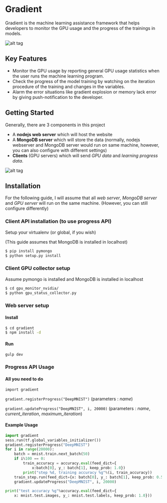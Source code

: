 # Gradient
Gradient is the machine learning assistance framework that helps developers to monitor the GPU usage and the progress of the trainings in models.

![alt tag](https://cloud.githubusercontent.com/assets/14136146/21643493/ec884d5c-d2cb-11e6-9ca7-1f0ecf254413.png)

## Key Features
* Monitor the GPU usage by reporting general GPU usage statistics when the user runs the machine learning program.
* Check the progress of the model training by watching on the iteration procedure of the training and changes in the variables.
* Alarm the error situations like gradient explosion or memory lack error  by giving push-notification to the developer.

## Getting Started
Generally, there are 3 components in this project

* A **nodejs web server** which will host the website
* A **MongoDB server** which will store the data 
(normally, nodejs webserver and MongoDB server would run on same machine, however, you can also configure with different settings)
*  **Clients**  (GPU servers) which will send *GPU data* and *learning progress data*.

![alt tag](https://cloud.githubusercontent.com/assets/14136146/21644863/f7547be6-d2d2-11e6-8ff8-e198cf6c0050.png)

## Installation
For the following guide, I will assume that all *web server*, *MongoDB server* and *GPU server* will run on the same machine. (However, you can still configure differently)

### Client API installation (to use progress API)
Setup your virtualenv (or global, if you wish)

(This guide assumes that MongoDB is installed in localhost)
```sh
$ pip install pymongo
$ python setup.py install
```


### Client GPU collector setup
Assume pymongo is installed and MongoDB is installed in localhost
```sh
$ cd gpu_monitor_nvidia/
$ python gpu_status_collector.py
```


### Web server setup
#### Install
```sh
$ cd gradient
$ npm install -d
```
#### Run
```sh
gulp dev
```




### Progress API Usage
#### All you need to do
`import gradient`

`gradient.registerProgress("DeepMNIST")` (parameters : *name*)

`gradient.updateProgress("DeepMNIST", i, 20000)` (parameters : *name*, *current_iteration*, *maximum_iteration*)
#### Example Usage
```python
import gradient
sess.run(tf.global_variables_initializer())
gradient.registerProgress("DeepMNIST")
for i in range(20000):
    batch = mnist.train.next_batch(50)
    if i%100 == 0:
        train_accuracy = accuracy.eval(feed_dict={
            x:batch[0], y_: batch[1], keep_prob: 1.0})
        print("step %d, training accuracy %g"%(i, train_accuracy))
    train_step.run(feed_dict={x: batch[0], y_: batch[1], keep_prob: 0.5})
    gradient.updateProgress("DeepMNIST", i, 20000)
   
print("test accuracy %g"%accuracy.eval(feed_dict={
    x: mnist.test.images, y_: mnist.test.labels, keep_prob: 1.0}))
```
